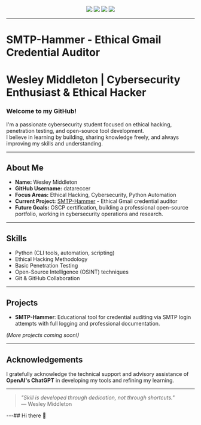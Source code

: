 <p align="center">
  <img src="https://img.shields.io/badge/Made%20with-Python-3776AB?style=for-the-badge&logo=python&logoColor=white"/>
  <img src="https://img.shields.io/badge/Focus-Ethical%20Hacking-yellow?style=for-the-badge"/>
  <img src="https://img.shields.io/badge/License-MIT-green?style=for-the-badge"/>
  <img src="https://img.shields.io/badge/Use%20Case-Penetration%20Testing-blueviolet?style=for-the-badge"/>
</p>

---

# SMTP-Hammer - Ethical Gmail Credential Auditor 
# Wesley Middleton | Cybersecurity Enthusiast & Ethical Hacker

### Welcome to my GitHub!

I'm a passionate cybersecurity student focused on ethical hacking, penetration testing, and open-source tool development.  
I believe in learning by building, sharing knowledge freely, and always improving my skills and understanding.

---

## About Me
- **Name:** Wesley Middleton
- **GitHub Username:** datareccer
- **Focus Areas:** Ethical Hacking, Cybersecurity, Python Automation
- **Current Project:** [SMTP-Hammer](https://github.com/datareccer/SMTP-Hammer) - Ethical Gmail credential auditor
- **Future Goals:** OSCP certification, building a professional open-source portfolio, working in cybersecurity operations and research.

---

## Skills
- Python (CLI tools, automation, scripting)
- Ethical Hacking Methodology
- Basic Penetration Testing
- Open-Source Intelligence (OSINT) techniques
- Git & GitHub Collaboration

---

## Projects
- **SMTP-Hammer**: Educational tool for credential auditing via SMTP login attempts with full logging and professional documentation.

*(More projects coming soon!)*

---

## Acknowledgements
I gratefully acknowledge the technical support and advisory assistance of **OpenAI's ChatGPT** in developing my tools and refining my learning.

---

> *"Skill is developed through dedication, not through shortcuts."*  
> — Wesley Middleton

---## Hi there 👋

<!--
**datareccer/datareccer** is a ✨ _special_ ✨ repository because its `README.md` (this file) appears on your GitHub profile.

Here are some ideas to get you started:

- 🔭 I’m currently working on ...
- 🌱 I’m currently learning ...
- 👯 I’m looking to collaborate on ...
- 🤔 I’m looking for help with ...
- 💬 Ask me about ...
- 📫 How to reach me: ...
- 😄 Pronouns: ...
- ⚡ Fun fact: ...
-->
